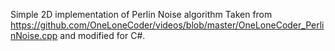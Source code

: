 

Simple 2D implementation of Perlin Noise algorithm
Taken from https://github.com/OneLoneCoder/videos/blob/master/OneLoneCoder_PerlinNoise.cpp and modified for C#.



